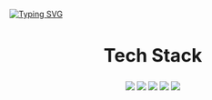 [![Typing SVG](https://readme-typing-svg.demolab.com/?lines=Hello!+Welcome+to+My+Github+:|)](https://git.io/typing-svg)

<div align="center">
  <h2 style="font-size: 32px;">Tech Stack</h2>
  
  <img src="https://img.shields.io/badge/Python-3766AB?style=flat-square&logo=Python&logoColor=white"/>
  <img src="https://img.shields.io/badge/Mysql-4479A1?style=flat-square&amp;logo=Mysql&amp;logoColor=white">
  <img src="https://img.shields.io/badge/Tableau-E97627?style=flat-square&amp;logo=Tableau&amp;logoColor=white">
  <img src="https://img.shields.io/badge/Django-092E20?style=flat-square&amp;logo=Django&amp;logoColor=white">
  <img src="https://img.shields.io/badge/Linux-CC624?style=flat-square&logo=Linux&logoColor=white"/>

  <br/>
  <br/>
  
</div>

<!--
**ohyu628/ohyu628** is a ✨ _special_ ✨ repository because its `README.md` (this file) appears on your GitHub profile.

Here are some ideas to get you started:

- 🔭 I’m currently working on ...
- 🌱 I’m currently learning ...
- 👯 I’m looking to collaborate on ...
- 🤔 I’m looking for help with ...
- 💬 Ask me about ...
- 📫 How to reach me: ...
- 😄 Pronouns: ...
- ⚡ Fun fact: ...
-->
